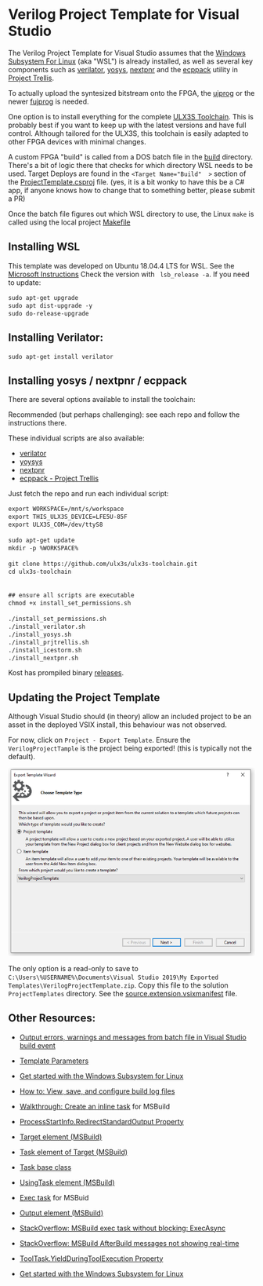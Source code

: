 ﻿# Verilog Project Template for Visual Studio

The Verilog Project Template for Visual Studio assumes that the [Windows Subsystem For Linux](https://en.wikipedia.org/wiki/Windows_Subsystem_for_Linux) (aka "WSL") is
already installed, as well as several key components such as [verilator](https://en.wikipedia.org/wiki/Verilator), 
[yosys](http://www.clifford.at/yosys/), [nextpnr](https://github.com/YosysHQ/nextpnr) and the [ecppack](https://github.com/SymbiFlow/prjtrellis/blob/master/libtrellis/tools/ecppack.cpp)
utility in [Project Trellis](https://github.com/SymbiFlow/prjtrellis). 

To actually upload the syntesized bitstream onto the FPGA, the [ujprog](https://github.com/emard/ulx3s-examples/tree/master/bin) 
or the newer [fujprog](https://github.com/kost/fujprog/issues) is needed.

One option is to install everything for the complete [ULX3S Toolchain](https://github.com/ulx3s/ulx3s-toolchain).
This is probably best if you want to keep up with the latest versions and have full control. Although tailored for the
ULX3S, this toolchain is easily adapted to other FPGA devices with minimal changes.

A custom FPGA "build" is called from a DOS batch file in the [build](./build/) directory. There's a bit of logic there
that checks for which directory WSL needs to be used. Target Deploys are found in the `<Target Name="Build"  >` section
of the [ProjectTemplate.csproj](./ProjectTemplate.csproj) file. (yes, it is a bit wonky to have this be a C# app, if anyone
knows how to change that to something better, please submit a PR)

Once the batch file figures out which WSL directory to use, the Linux `make` is called using the local project [Makefile](./Makefile)


## Installing WSL

This template was developed on Ubuntu 18.04.4 LTS for WSL. See the [Microsoft Instructions](https://docs.microsoft.com/en-us/windows/wsl/install-win10)
Check the version with ` lsb_release -a`. If you need to update:

```
sudo apt-get upgrade
sudo apt dist-upgrade -y
sudo do-release-upgrade
```

## Installing Verilator:

```
sudo apt-get install verilator
```

## Installing yosys / nextpnr / ecppack

There are several options available to install the toolchain:

Recommended (but perhaps challenging): see each repo and follow the instructions there.

These individual scripts are also available:

* [verilator](https://github.com/ulx3s/ulx3s-toolchain/blob/master/install_verilator.sh)
* [yoysys](https://github.com/ulx3s/ulx3s-toolchain/blob/master/install_yosys.sh)
* [nextpnr](https://github.com/ulx3s/ulx3s-toolchain/blob/master/install_nextpnr.sh)
* [ecppack - Project Trellis](https://github.com/ulx3s/ulx3s-toolchain/blob/master/install_prjtrellis.sh)

Just fetch the repo and run each individual script:
```
export WORKSPACE=/mnt/s/workspace
export THIS_ULX3S_DEVICE=LFE5U-85F
export ULX3S_COM=/dev/ttyS8

sudo apt-get update
mkdir -p %WORKSPACE%

git clone https://github.com/ulx3s/ulx3s-toolchain.git
cd ulx3s-toolchain


## ensure all scripts are executable
chmod +x install_set_permissions.sh

./install_set_permissions.sh
./install_verilator.sh
./install_yosys.sh
./install_prjtrellis.sh
./install_icestorm.sh
./install_nextpnr.sh
```


Kost has prompiled binary [releases](https://github.com/alpin3/ulx3s/releases).

## Updating the Project Template

Although Visual Studio should (in theory) allow an included project to be an asset in the deployed VSIX install, this behaviour was not observed.

For now, click on `Project - Export Template`. Ensure the `VerilogProjectTample` is the project being exported! (this is typically not the default).

![export_template.png](./images/export_template.png)

The only option is a read-only to save to `C:\Users\%USERNAME%\Documents\Visual Studio 2019\My Exported Templates\VerilogProjectTemplate.zip`. 
Copy this file to the solution `ProjectTemplates` directory. See the [source.extension.vsixmanifest](../../source.extension.vsixmanifest) file.

## Other Resources:

* [Output errors, warnings and messages from batch file in Visual Studio build event](https://stackoverflow.com/questions/29799149/output-errors-warnings-and-messages-from-batch-file-in-visual-studio-build-even)
* [Template Parameters](https://docs.microsoft.com/en-us/visualstudio/ide/template-parameters?view=vs-2019)
* [Get started with the Windows Subsystem for Linux](https://docs.microsoft.com/en-us/learn/modules/get-started-with-windows-subsystem-for-linux/)

* [How to: View, save, and configure build log files](https://docs.microsoft.com/en-us/visualstudio/ide/how-to-view-save-and-configure-build-log-files?view=vs-2019)
* [Walkthrough: Create an inline task](https://docs.microsoft.com/en-us/visualstudio/msbuild/walkthrough-creating-an-inline-task?view=vs-2019) for MSBuild
* [ProcessStartInfo.RedirectStandardOutput Property](https://docs.microsoft.com/en-us/dotnet/api/system.diagnostics.processstartinfo.redirectstandardoutput?view=netframework-4.8#System_Diagnostics_ProcessStartInfo_RedirectStandardOutput)
* [Target element (MSBuild)](https://docs.microsoft.com/en-us/visualstudio/msbuild/target-element-msbuild?view=vs-2019)
* [Task element of Target (MSBuild)](https://docs.microsoft.com/en-us/visualstudio/msbuild/task-element-msbuild?view=vs-2019)
* [Task base class](https://docs.microsoft.com/en-us/visualstudio/msbuild/task-base-class?view=vs-2019)
* [UsingTask element (MSBuild)](https://docs.microsoft.com/en-us/visualstudio/msbuild/usingtask-element-msbuild?view=vs-2019)
* [Exec task](https://docs.microsoft.com/en-gb/visualstudio/msbuild/exec-task?view=vs-2019) for MSBuid

* [Output element (MSBuild)](https://docs.microsoft.com/en-us/visualstudio/msbuild/output-element-msbuild?view=vs-2019)
* [StackOverflow: MSBuild exec task without blocking: ExecAsync](https://stackoverflow.com/questions/2387456/msbuild-exec-task-without-blocking)

* [StackOverflow: MSBuild AfterBuild messages not showing real-time](https://stackoverflow.com/questions/38125377/msbuild-afterbuild-messages-not-showing-real-time)
* [ToolTask.YieldDuringToolExecution Property](https://docs.microsoft.com/en-us/dotnet/api/microsoft.build.utilities.tooltask.yieldduringtoolexecution?view=netframework-4.8)

* [Get started with the Windows Subsystem for Linux](https://docs.microsoft.com/en-us/learn/modules/get-started-with-windows-subsystem-for-linux/)